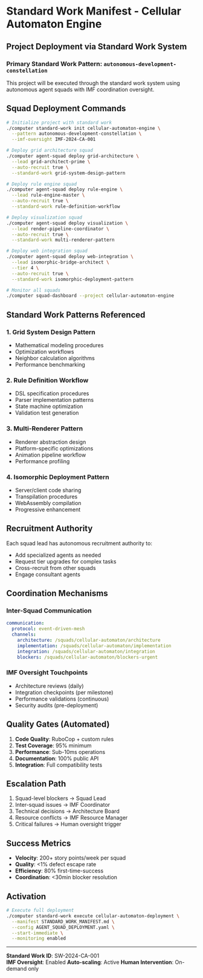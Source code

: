 # Standard Work Manifest - Cellular Automaton Engine

## Project Deployment via Standard Work System

### Primary Standard Work Pattern: `autonomous-development-constellation`

This project will be executed through the standard work system using autonomous agent squads with IMF coordination oversight.

## Squad Deployment Commands

```bash
# Initialize project with standard work
./computer standard-work init cellular-automaton-engine \
  --pattern autonomous-development-constellation \
  --imf-oversight IMF-2024-CA-001

# Deploy grid architecture squad
./computer agent-squad deploy grid-architecture \
  --lead grid-architect-prime \
  --auto-recruit true \
  --standard-work grid-system-design-pattern

# Deploy rule engine squad  
./computer agent-squad deploy rule-engine \
  --lead rule-engine-master \
  --auto-recruit true \
  --standard-work rule-definition-workflow

# Deploy visualization squad
./computer agent-squad deploy visualization \
  --lead render-pipeline-coordinator \
  --auto-recruit true \
  --standard-work multi-renderer-pattern

# Deploy web integration squad
./computer agent-squad deploy web-integration \
  --lead isomorphic-bridge-architect \
  --tier 4 \
  --auto-recruit true \
  --standard-work isomorphic-deployment-pattern

# Monitor all squads
./computer squad-dashboard --project cellular-automaton-engine
```

## Standard Work Patterns Referenced

### 1. Grid System Design Pattern
- Mathematical modeling procedures
- Optimization workflows
- Neighbor calculation algorithms
- Performance benchmarking

### 2. Rule Definition Workflow  
- DSL specification procedures
- Parser implementation patterns
- State machine optimization
- Validation test generation

### 3. Multi-Renderer Pattern
- Renderer abstraction design
- Platform-specific optimizations
- Animation pipeline workflow
- Performance profiling

### 4. Isomorphic Deployment Pattern
- Server/client code sharing
- Transpilation procedures
- WebAssembly compilation
- Progressive enhancement

## Recruitment Authority

Each squad lead has autonomous recruitment authority to:
- Add specialized agents as needed
- Request tier upgrades for complex tasks
- Cross-recruit from other squads
- Engage consultant agents

## Coordination Mechanisms

### Inter-Squad Communication
```yaml
communication:
  protocol: event-driven-mesh
  channels:
    architecture: /squads/cellular-automaton/architecture
    implementation: /squads/cellular-automaton/implementation  
    integration: /squads/cellular-automaton/integration
    blockers: /squads/cellular-automaton/blockers-urgent
```

### IMF Oversight Touchpoints
- Architecture reviews (daily)
- Integration checkpoints (per milestone)
- Performance validations (continuous)
- Security audits (pre-deployment)

## Quality Gates (Automated)

1. **Code Quality**: RuboCop + custom rules
2. **Test Coverage**: 95% minimum
3. **Performance**: Sub-10ms operations
4. **Documentation**: 100% public API
5. **Integration**: Full compatibility tests

## Escalation Path

1. Squad-level blockers → Squad Lead
2. Inter-squad issues → IMF Coordinator  
3. Technical decisions → Architecture Board
4. Resource conflicts → IMF Resource Manager
5. Critical failures → Human oversight trigger

## Success Metrics

- **Velocity**: 200+ story points/week per squad
- **Quality**: <1% defect escape rate
- **Efficiency**: 80% first-time-success
- **Coordination**: <30min blocker resolution

## Activation

```bash
# Execute full deployment
./computer standard-work execute cellular-automaton-deployment \
  --manifest STANDARD_WORK_MANIFEST.md \
  --config AGENT_SQUAD_DEPLOYMENT.yaml \
  --start-immediate \
  --monitoring enabled
```

---

**Standard Work ID**: SW-2024-CA-001  
**IMF Oversight**: Enabled
**Auto-scaling**: Active
**Human Intervention**: On-demand only